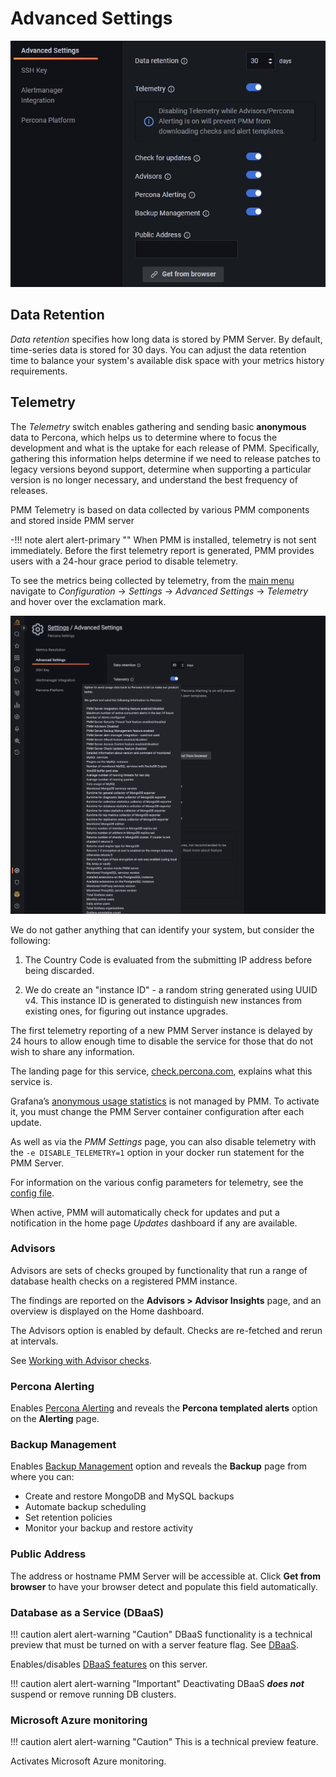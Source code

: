 # Advanced Settings

![!](../_images/PMM_Settings_Advanced_Settings.jpg)

## Data Retention

*Data retention* specifies how long data is stored by PMM Server. By default, time-series data is stored for 30 days. You can adjust the data retention time to balance your system's available disk space with your metrics history requirements.

## Telemetry

The *Telemetry* switch enables gathering and sending basic **anonymous** data to Percona, which helps us to determine where to focus the development and what is the uptake for each release of PMM. 
Specifically, gathering this information helps determine if we need to release patches to legacy versions beyond support, determine when supporting a particular version is no longer necessary, and understand the best frequency of releases.

PMM Telemetry is based on data collected by various PMM components and stored inside PMM server 

-!!! note alert alert-primary ""
    When PMM is installed, telemetry is not sent immediately. Before the first telemetry report is generated, PMM provides users with a 24-hour grace period to disable telemetry.

To see the metrics being collected by telemetry, from the [main menu](../details/interface.md#main-menu) navigate to <i class="uil uil-cog"></i> *Configuration* → <i class="uil uil-setting"></i> *Settings* → *Advanced Settings* → *Telemetry* and hover over the exclamation mark.

![!image](../_images/PMM_Settings_Advanced_Settings_Telemetry.png)

We do not gather anything that can identify your system, but consider the following:

1. The Country Code is evaluated from the submitting IP address before being discarded.

2. We do create an "instance ID" - a random string generated using UUID v4.  This instance ID is generated to distinguish new instances from existing ones, for figuring out instance upgrades.

The first telemetry reporting of a new PMM Server instance is delayed by 24 hours to allow enough time to disable the service for those that do not wish to share any information.

The landing page for this service, [check.percona.com](https://check.percona.com), explains what this service is.

Grafana’s [anonymous usage statistics](https://grafana.com/docs/grafana/latest/administration/configuration/#reporting-enabled) is not managed by PMM. To activate it, you must change the PMM Server container configuration after each update.

As well as via the *PMM Settings* page, you can also disable telemetry with the `-e DISABLE_TELEMETRY=1` option in your docker run statement for the PMM Server.

For information on the various config parameters for telemetry, see the [config file](https://github.com/percona/pmm/blob/main/managed/services/telemetry/config.default.yml).

When active, PMM will automatically check for updates and put a notification in the home page *Updates* dashboard if any are available.

### Advisors

Advisors are sets of checks grouped by functionality that run a range of database health checks on a registered PMM instance.

The findings are reported on the **Advisors > Advisor Insights** page, and an overview is displayed on the Home dashboard.

The Advisors option is enabled by default.  Checks are re-fetched and rerun at intervals.

See [Working with Advisor checks](../get-started/advisors.md).

### Percona Alerting

Enables [Percona Alerting](../get-started/alerting.md) and reveals the **Percona templated alerts** option on the **Alerting** page.

### Backup Management

Enables [Backup Management](../get-started/backup/index.md) option and reveals the **Backup** page from where you can:

- Create and restore MongoDB and MySQL backups
- Automate backup scheduling
- Set retention policies
- Monitor your backup and restore activity

### Public Address

The address or hostname PMM Server will be accessible at. Click **Get from browser** to have your browser detect and populate this field automatically.

### Database as a Service (DBaaS)

!!! caution alert alert-warning "Caution"
    DBaaS functionality is a technical preview that must be turned on with a server feature flag. See [DBaaS](../dbaas/index.md).

Enables/disables [DBaaS features](../dbaas/get-started.md) on this server.

!!! caution alert alert-warning "Important"
    Deactivating DBaaS ***does not*** suspend or remove running DB clusters.

### Microsoft Azure monitoring

!!! caution alert alert-warning "Caution"
    This is a technical preview feature.

Activates Microsoft Azure monitoring.


